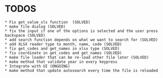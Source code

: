 # TODOS
    * Fix get_value_xls function  (SOLVED)
    * make file dialog (SOLVED)
    * fix the input if one of the options is selected and the user press backspace (SOLVED)
    * add search function depends on what we want to search for (SOLVED) 
    * add XLSX reader type to month, name, code (SOLVED)
    * fix get_codes and get_names in xlsx type (SOLVED)
    * fix coordinate in get_codes and get_names (SOLVED)
    * make file loader that can be re-load other file later (SOLVED)
    * make method that validate year in every keypress
    * Integrate with UI (ONGOING)
    * make method that update autosearch every time the file is reloaded